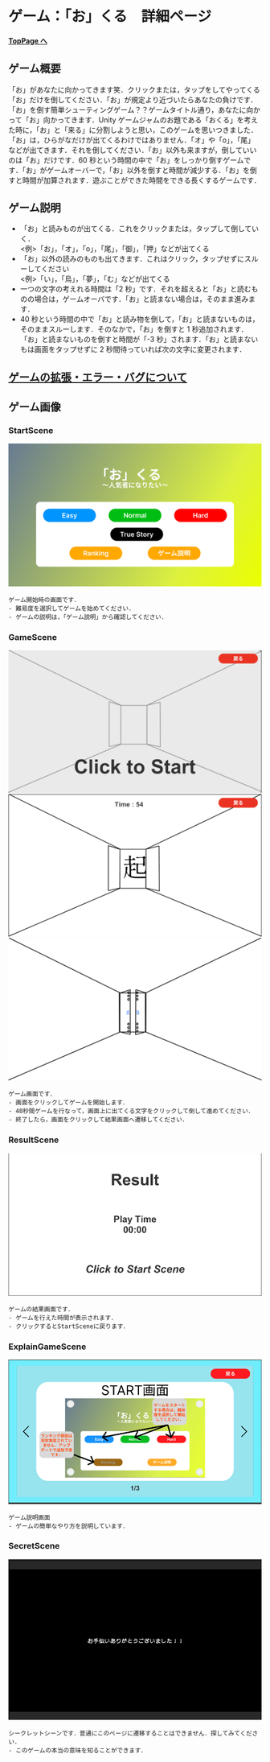 # ゲーム：「お」くる　詳細ページ

#### [TopPage へ](README.md)

## ゲーム概要

「お」があなたに向かってきます笑．クリックまたは，タップをしてやってくる「お」だけを倒してください．「お」が規定より近づいたらあなたの負けです．
「お」を倒す簡単シューティングゲーム？？ゲームタイトル通り，あなたに向かって「お」向かってきます．Unity ゲームジャムのお題である「おくる」を考えた時に，「お」と「来る」に分割しようと思い，このゲームを思いつきました．「お」は，ひらがなだけが出てくるわけではありません．「オ」や「o」，「尾」などが出てきます．それを倒してください．「お」以外も来ますが，倒していいのは「お」だけです．60 秒という時間の中で「お」をしっかり倒すゲームです．「お」がゲームオーバーで，「お」以外を倒すと時間が減少する．「お」を倒すと時間が加算されます．遊ぶことができた時間をできる長くするゲームです．

## ゲーム説明

- 「お」と読みものが出てくる．これをクリックまたは，タップして倒していく．<br>
  <例>「お」，「オ」，「o」，「尾」，「御」，「押」などが出てくる
- 「お」以外の読みのものも出てきます．これはクリック，タップせずにスルーしてください<br>
  <例>「い」，「烏」，「夢」，「む」などが出てくる
- 一つの文字の考えれる時間は「2 秒」です．それを超えると「お」と読むものの場合は，ゲームオーバです．「お」と読まない場合は，そのまま進みます．
- 40 秒という時間の中で「お」と読み物を倒して，「お」と読まないものは，そのままスルーします．そのなかで，「お」を倒すと 1 秒追加されます．「お」と読まないものを倒すと時間が「-3 秒」されます．「お」と読まないもは画面をタップせずに 2 秒間待っていれば次の文字に変更されます．

## [ゲームの拡張・エラー・バグについて](game_expand_error.md)

## ゲーム画像

### StartScene

![StartScene](md_images/StartScene.png) <br>

```
ゲーム開始時の画面です．
- 難易度を選択してゲームを始めてください．
- ゲームの説明は，「ゲーム説明」から確認してください．
```

### GameScene

![GameScene](md_images/GameScene1.png)<br>
![GameScene](md_images/GameScene2.png)<br>
![GameScene](md_images/GameScene3.png)<br>

```
ゲーム画面です．
- 画面をクリックしてゲームを開始します．
- 40秒間ゲームを行なって，画面上に出てくる文字をクリックして倒して進めてください．
- 終了したら，画面をクリックして結果画面へ遷移してください．
```

### ResultScene

![ResultScene](md_images/ResultScene.png)<br>

```
ゲームの結果画面です．
- ゲームを行えた時間が表示されます．
- クリックするとStartSceneに戻ります．
```

### ExplainGameScene

![ExplainGameScene](md_images/ExplainGameScene.png)<br>

```
ゲーム説明画面
- ゲームの簡単なやり方を説明しています．
```

### SecretScene

![SecretScene](md_images/SecretScene.png)<br>

```
シークレットシーンです．普通にこのページに遷移することはできません．探してみてください．
- このゲームの本当の意味を知ることができます．
```
